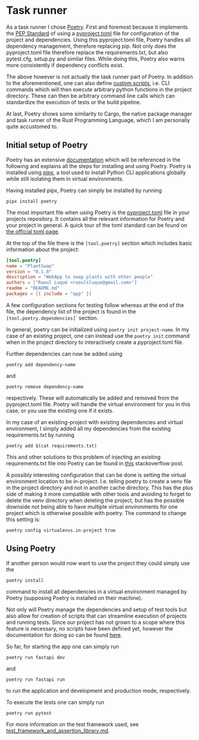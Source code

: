 # Task runner

As a task runner I chose [Poetry](https://python-poetry.org/). First
and foremost because it implements
the [PEP Standard](https://peps.python.org/pep-0518/#file-format) of
using a [pyproject.toml](../../pyproject.toml) file for configuration
of the project and dependencies. Using this pyproject.toml file,
Poetry handles all dependency management, therefore replacing pip. Not
only does the pyproject.toml file therefore replace the
requirements.txt, but also pytest.cfg, setup.py and similar files.
While doing this, Poetry also warns more consistently if dependency
conflicts exist.

The above however is not actually the task runner part of Poetry. In
addition to the aforementioned, one can also
define [custom scripts](https://python-poetry.org/docs/pyproject/#scripts),
i.e. CLI commands which will then execute arbitrary python functions
in the project directory. These can then be arbitrary command line
calls which can standardize the execution of tests or the build
pipeline.

At last, Poetry shows some similarity to Cargo, the native package
manager and task runner of the Rust Programming Language, which I am
personally quite accustomed to.

## Initial setup of Poetry

Poetry has an
extensive [documentation](https://python-poetry.org/docs/) which will
be referenced in the following and explains all the steps for
installing and using Poetry. Poetry is installed
using [pipx](https://github.com/pypa/pipx), a tool used to install
Python CLI applications globally while still isolating them in virtual
environments.

Having installed pipx, Poetry can simply be installed by running

```commandline
pipx install poetry
```

The most important file when using Poetry is
the [pyproject.toml](../../pyproject.toml) file in your projects
repository. It contains all the relevant information for Poetry and
your project in general. A quick tour of the toml standard can be
found on [the official toml page](https://toml.io/en/).

At the top of the file there is the `[tool.poetry]` section which
includes basic information about the project:

```toml
[tool.poetry]
name = "PlantSwap"
version = "0.1.0"
description = "WebApp to swap plants with other people"
authors = ["Raoul Luqué <raoulsluque@gmail.com>"]
readme = "README.md"
packages = [{ include = "app" }]
```

A few configuration sections for testing follow whereas at the end of
the file, the dependency list of the project is found in the
`[tool.poetry.dependencies]`´ section.

In general, poetry can be initialized using
```poetry init project-name```. In my case of an existing project, one
can instead use the `poetry init` command when in the project
directory to interactively create a pyproject.toml file.

Further dependencies can now be added using

```commandline
poetry add dependency-name
```

and

```commandline
poetry remove dependency-name
```

respectively. These will automatically be added and removed from the
pyproject.toml file. Poetry will handle the virtual environment for
you in this case, or you use the existing one if it exists.

In my case of an existing-project with existing dependencies and
virtual environment, I simply added all my dependencies from the
existing requirements.txt by running

```commandline
poetry add $(cat requirements.txt)
```

This and other solutions to this problem of injecting an existing
requirements.txt file into Poetry can be found
in [this](https://stackoverflow.com/questions/62764148/how-to-import-an-existing-requirements-txt-into-a-poetry-project)
stackoverflow post.

A possibly interesting configuration that can be done is setting the
virtual environment location to be in-project. I.e. telling poetry to
create a venv file in the project directory and not in another cache
directory. This has the plus side of making it more compatible with
other tools and avoiding to forget to delete the venv directory when
deleting the project, but has the possible downside not being able to
have multiple virtual environments for one project which is otherwise
possible with poetry. The command to change this setting is:

```commandline
poetry config virtualenvs.in-project true
```

## Using Poetry

If another person would now want to use the project they could simply
use the

```commandline
poetry install
```

command to install all dependencies in a virtual environment managed
by Poetry (supposing Poetry is installed on their machine).

Not only will Poetry manage the dependencies and setup of test tools
but also allow for creation of scripts that can streamline execution
of projects and running tests. Since our project has not grown to a
scope where this feature is necessary, no scripts have been defined
yet, however the documentation for doing so can be
found [here](https://python-poetry.org/docs/pyproject/#scripts).

So far, for starting the app one can simply run

```commandline
poetry run fastapi dev
```

and

```commandline
poetry run fastapi run
```

to run the application and development and production mode,
respectively.

To execute the tests one can simply run

```commandline
poetry run pytest
```

For more information on the test framework used,
see [test_framework_and_assertion_library.md](testing_framework_and_assertion_library.md).

